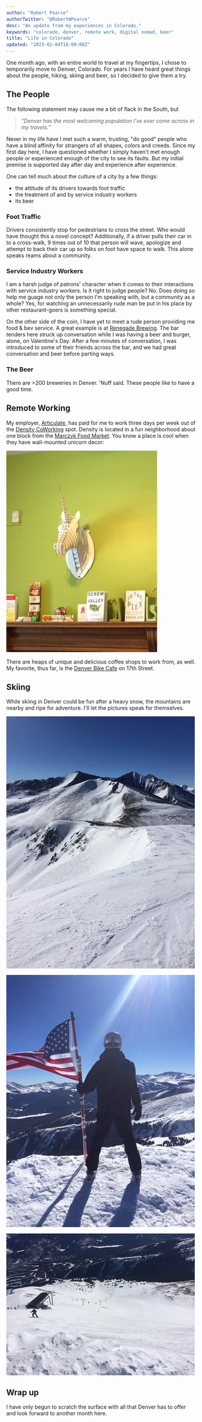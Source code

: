 ```yaml
---
author: "Robert Pearce"
authorTwitter: "@RobertWPearce"
desc: "An update from my experiences in Colorado."
keywords: "colorado, denver, remote work, digital nomad, beer"
title: "Life in Colorado"
updated: "2023-02-04T18:00:00Z"
---
```


One month ago, with an entire world to travel at my fingertips, I chose to
temporarily move to Denver, Colorado. For years I have heard great things about
the people, hiking, skiing and beer, so I decided to give them a try.

## The People

The following statement may cause me a bit of flack in the South, but

> _&quot;Denver has the most welcoming population I've ever come across
> in my travels.&quot;_

Never in my life have I met such a warm, trusting, &quot;do good&quot; people
who have a blind affinity for strangers of all shapes, colors and creeds. Since
my first day here, I have questioned whether I simply haven't met enough people
or experienced enough of the city to see its faults. But my initial premise is
supported day after day and experience after experience.

One can tell much about the culture of a city by a few things:

* the attitude of its drivers towards foot traffic
* the treatment of and by service industry workers
* its beer

### Foot Traffic

Drivers consistently stop for pedestrians to cross the street. Who would have
thought this a novel concept? Additionally, if a driver pulls their car in to a
cross-walk, 9 times out of 10 that person will wave, apologize and attempt to
back their car up so folks on foot have space to walk. This alone speaks reams
about a community.

### Service Industry Workers

I am a harsh judge of patrons' character when it comes to their interactions
with service industry workers. Is it right to judge people? No. Does doing so
help me guage not only the person I'm speaking with, but a community as a whole?
Yes, for watching an unnecessarily rude man be put in his place by other
restaurant-goers is something special.

On the other side of the coin, I have yet to meet a rude person providing me
food & bev service. A great example is at [Renegade
Brewing](http://renegadebrewing.com/). The bar tenders here struck up
conversation while I was having a beer and burger, alone, on Valentine's Day.
After a few minutes of conversation, I was introduced to some of their friends
across the bar, and we had great conversation and beer before parting ways.

### The Beer

There are &gt;200 breweries in Denver. 'Nuff said. These people like to have a
good time.

## Remote Working

My employer, [Articulate](https://www.articulate.com/), has paid for me to work
three days per week out of the [Density CoWorking](http://densitycoworking.com/)
spot. Density is located in a fun neighborhood about one block from the [Marczyk
Food Market](http://marczykfinefoods.com/). You know a place is cool when they
have wall-mounted unicorn decor:

<img
  alt="Wooden unicorn wall mount"
  decoding="async"
  height="533"
  loading="lazy"
  src="./images/life-in-co-unicorn.webp"
  width="400"
/>

There are heaps of unique and delicious coffee shops to work from, as well. My
favorite, thus far, is the [Denver Bike Cafe](http://denverbicyclecafe.com) on
17th Street.

## Skiing

While skiing in Denver could be fun after a heavy snow, the mountains are nearby
and ripe for adventure. I'll let the pictures speak for themselves.

<img
  alt="Top of Breckenridge, CO; mountains in snow"
  decoding="async"
  height="667"
  loading="lazy"
  src="./images/life-in-co-breck-tippy-top.webp"
  width="500"
/>

<img
  alt="USA flag with me next to it at the top of a mountain in Breckenridge, CO"
  decoding="async"
  height="667"
  loading="lazy"
  src="./images/life-in-co-breck-america.webp"
  width="500"
/>

<img
  alt="View over the edge down a treeless skip slope"
  decoding="async"
  height="375"
  loading="lazy"
  src="./images/life-in-co-breck-edge.webp"
  width="500"
/>

## Wrap up

I have only begun to scratch the surface with all that Denver has to offer and
look forward to another month here.

